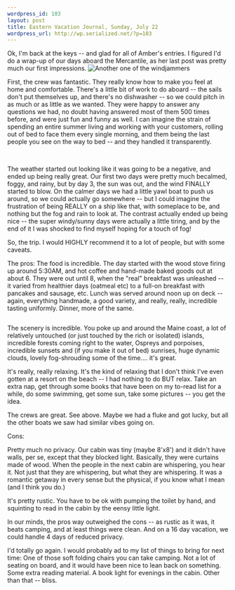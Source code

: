 ```yaml
--- 
wordpress_id: 103
layout: post
title: Eastern Vacation Journal, Sunday, July 22
wordpress_url: http://wp.serialized.net/?p=103
---
```

<p>Ok, I'm back at the keys -- and glad for all of Amber's entries. I figured I'd do a wrap-up of our days aboard the Mercantile, as her last post was pretty much our first impressions.
<img src="http://serialized.net/images/23.jpg" alt="Another one of the windjammers" /></p>

<p><img src="http://serialized.net/images/22.jpg" alt="" class="left" style="float:left" />
First, the crew was fantastic. They really know how to make you feel at home and comfortable. There's a little bit of work to do aboard -- the sails don't put themselves up, and there's no dishwasher -- so we could pitch in as much or as little as we wanted. They were happy to answer any questions we had, no doubt having answered most of them 500 times before, and were just fun and funny as well. I can imagine the strain of spending an entire summer living and working with your customers, rolling out of bed to face them every single morning, and them being the last people you see on the way to bed -- and they handled it transparently. </p>

<p><img src="http://serialized.net/images/18.jpg" alt="" />
<img src="http://serialized.net/images/24.jpg" alt="" /></p>

The weather started out looking like it was going to be a negative, and ended up being really great. Our first two days were pretty much becalmed, foggy, and rainy, but by day 3, the sun was out, and the wind FINALLY started to blow. On the calmer days we had a little yawl boat to push us around, so we could actually go somewhere -- but I could imagine the frustration of being REALLY on a ship like that, with someplace to be, and nothing but the fog and rain to look at. The contrast actually ended up being nice -- the super windy/sunny days were actually a little tiring, and by the end of it I was shocked to find myself hoping for a touch of fog!

So, the trip. I would HIGHLY recommend it to a lot of people, but with some caveats.

<p>The pros:
<img src="http://serialized.net/images/20.jpg" alt="" class="right" style="float:right" />
The food is incredible. The day started with the wood stove firing up around 5:30AM, and hot coffee and hand-made baked goods out at about 6. They were out until 8, when the "real" breakfast was unleashed -- it varied from healthier days (oatmeal etc) to a full-on breakfast with pancakes and sausage, etc. Lunch was served around noon up on deck -- again, everything handmade, a good variety, and really, really, incredible tasting uniformly. Dinner, more of the same.</p>

<img src="http://serialized.net/images/19.jpg" alt="" />

<p>The scenery is incredible. You poke up and around the Maine coast, a lot of relatively untouched (or just touched by the rich or isolated) islands, incredible forests coming right to the water, Ospreys and porpoises, incredible sunsets and (if you make it out of bed) sunrises, huge dynamic clouds, lovely fog-shrouding some of the time.... it's great.
<img src="http://serialized.net/images/21.jpg" alt="" /></p>

It's really, really relaxing. It's the kind of relaxing that I don't think I've even gotten at a resort on the beach -- I had nothing to do BUT relax. Take an extra nap, get through some books that have been on my to-read list for a while, do some swimming, get some sun, take some pictures -- you get the idea.

The crews are great. See above. Maybe we had a fluke and got lucky, but all the other boats we saw had similar vibes going on.

Cons:

Pretty much no privacy. Our cabin was tiny (maybe 8'x8') and it didn't have walls, per se, except that they blocked light. Basically, they were curtains made of wood. When the people in the next cabin are whispering, you hear it. Not just that they are whispering, but what they are whispering. It was a romantic getaway in every sense but the physical, if you know what I mean (and I think you do.)

It's pretty rustic. You have to be ok with pumping the toilet by hand, and squinting to read in the cabin by the eensy little light.

In our minds, the pros way outweighed the cons -- as rustic as it was, it beats camping, and at least things were clean. And on a 16 day vacation, we could handle 4 days of reduced privacy. 

<p>I'd totally go again. I would probably ad to my list of things to bring for next time:
One of those soft folding chairs you can take camping. Not a lot of seating on board, and it would have been nice to lean back on something. Some extra reading material. A book light for evenings in the cabin. Other than that -- bliss.</p>
